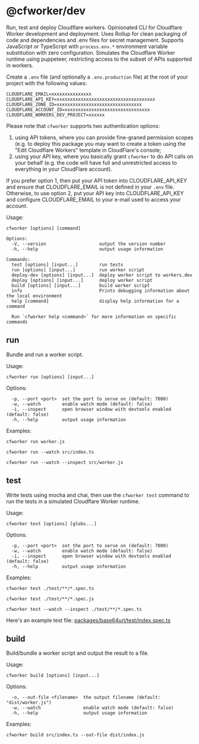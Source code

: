 # @cfworker/dev

Run, test and deploy Cloudflare workers.
Opinionated CLI for Cloudflare Worker development and deployment.
Uses Rollup for clean packaging of code and dependencies and .env files for secret management.
Supports JavaScript or TypeScript with `process.env.*` environment variable substitution with zero configuration.
Simulates the Cloudflare Worker runtime using puppeteer, restricting access to the subset of APIs supported in workers.

Create a `.env` file (and optionally a `.env.production` file) at the root of your project with the following values:

```
CLOUDFLARE_EMAIL=xxxxxxxxxxxxxxx
CLOUDFLARE_API_KEY=xxxxxxxxxxxxxxxxxxxxxxxxxxxxxxxxxxxxx
CLOUDFLARE_ZONE_ID=xxxxxxxxxxxxxxxxxxxxxxxxxxxxxxxx
CLOUDFLARE_ACCOUNT_ID=xxxxxxxxxxxxxxxxxxxxxxxxxxxxxxxx
CLOUDFLARE_WORKERS_DEV_PROJECT=xxxxxx
```

Please note that `cfworker` supports two authentication options:

  1. using API tokens, where you can provide fine-graned permission scopes (e.g. to deploy this package you may want to create a token using the "Edit Cloudflare Workers" template in CloudFlare's console;
  2. using your API key, where you basically grant `cfworker` to do API calls on your behalf (e.g. the code will have full and unrestricted access to everything in your CloudFlare account).

If you prefer option 1, then put your API token into CLOUDFLARE_API_KEY and ensure that CLOUDFLARE_EMAIL is not defined in your `.env` file.  Otherwise, to use option 2, put your API key into CLOUDFLARE_API_KEY and configure CLOUDFLARE_EMAIL to your e-mail used to access your account.

Usage:

```
cfworker [options] [command]

Options:
  -V, --version                    output the version number
  -h, --help                       output usage information

Commands:
  test [options] [input...]        run tests
  run [options] [input...]         run worker script
  deploy-dev [options] [input...]  deploy worker script to workers.dev
  deploy [options] [input...]      deploy worker script
  build [options] [input...]       build worker script
  info                             Prints debugging information about the local environment
  help [command]                   display help information for a command

  Run `cfworker help <command>` for more information on specific commands
```

## run

Bundle and run a worker script.

Usage:

```
cfworker run [options] [input...]
```

Options:

```
  -p, --port <port>  set the port to serve on (default: 7000)
  -w, --watch        enable watch mode (default: false)
  -i, --inspect      open browser window with devtools enabled (default: false)
  -h, --help         output usage information
```

Examples:

```
cfworker run worker.js

cfworker run --watch src/index.ts

cfworker run --watch --inspect src/worker.js
```

## test

Write tests using mocha and chai, then use the `cfworker test` command to run the tests in a simulated Cloudflare Worker runtime.

Usage:

```
cfworker test [options] [globs...]
```

Options:

```
  -p, --port <port>  set the port to serve on (default: 7000)
  -w, --watch        enable watch mode (default: false)
  -i, --inspect      open browser window with devtools enabled (default: false)
  -h, --help         output usage information
```

Examples:

```
cfworker test ./test/**/*.spec.ts

cfworker test ./test/**/*.spec.js

cfworker test --watch --inspect ./test/**/*.spec.ts
```

Here's an example test file: [packages/base64url/test/index.spec.ts](/packages/base64url/test/index.spec.ts)

## build

Build/bundle a worker script and output the result to a file.

Usage:

```
cfworker build [options] [input...]
```

Options:

```
  -o, --out-file <filename>  the output filename (default: "dist/worker.js")
  -w, --watch                enable watch mode (default: false)
  -h, --help                 output usage information
```

Examples:

```
cfworker build src/index.ts --out-file dist/index.js
```

